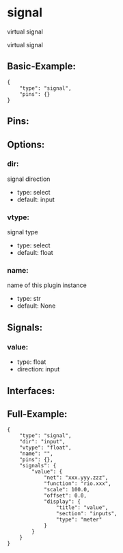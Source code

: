 # signal
virtual signal

virtual signal

## Basic-Example:
```
{
    "type": "signal",
    "pins": {}
}
```

## Pins:


## Options:
### dir:
signal direction

 * type: select
 * default: input

### vtype:
signal type

 * type: select
 * default: float

### name:
name of this plugin instance

 * type: str
 * default: None


## Signals:
### value:

 * type: float
 * direction: input


## Interfaces:


## Full-Example:
```
{
    "type": "signal",
    "dir": "input",
    "vtype": "float",
    "name": "",
    "pins": {},
    "signals": {
        "value": {
            "net": "xxx.yyy.zzz",
            "function": "rio.xxx",
            "scale": 100.0,
            "offset": 0.0,
            "display": {
                "title": "value",
                "section": "inputs",
                "type": "meter"
            }
        }
    }
}
```
